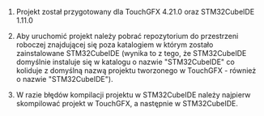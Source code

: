 1. Projekt został przygotowany dla TouchGFX 4.21.0 oraz STM32CubeIDE 1.11.0

2. Aby uruchomić projekt należy pobrać repozytorium do przestrzeni roboczej znajdującej się poza katalogiem w którym zostało zainstalowane STM32CubeIDE (wynika to z tego, że STM32CubeIDE domyślnie instaluje się w katalogu o nazwie "STM32CubeIDE" co koliduje z domyślną nazwą projektu tworzonego w TouchGFX - również o nazwie "STM32CubeIDE").

3. W razie błędów kompilacji projektu w STM32CubeIDE należy najpierw skompilować projekt w TouchGFX, a następnie w STM32CubeIDE.
